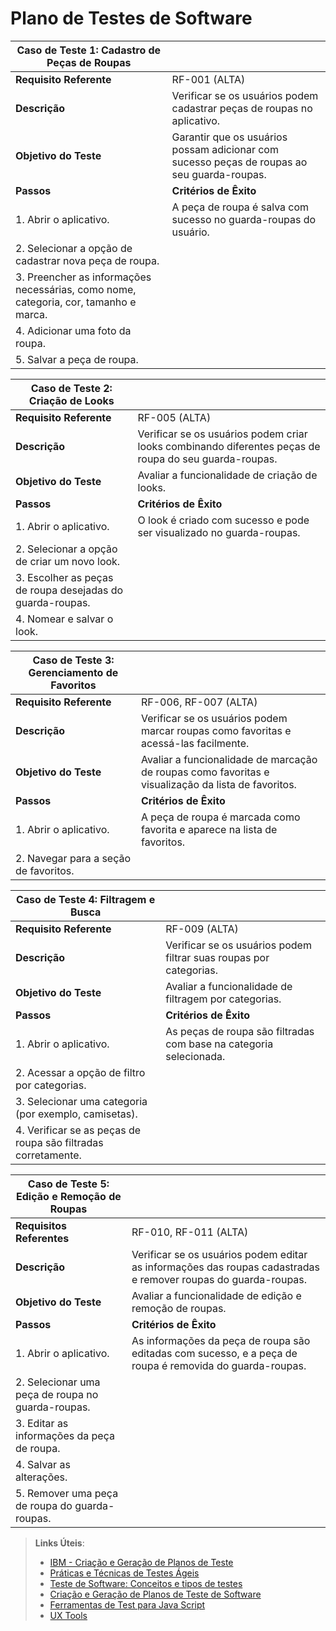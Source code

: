 # Plano de Testes de Software

| **Caso de Teste 1: Cadastro de Peças de Roupas** |                           |
| ----------------------------------------------- | ------------------------- |
| **Requisito Referente**                         | RF-001 (ALTA)             |
| **Descrição**                                   | Verificar se os usuários podem cadastrar peças de roupas no aplicativo. |
| **Objetivo do Teste**                           | Garantir que os usuários possam adicionar com sucesso peças de roupas ao seu guarda-roupas. |
| **Passos**                                      | **Critérios de Êxito**    |
| 1. Abrir o aplicativo.                         | A peça de roupa é salva com sucesso no guarda-roupas do usuário. |
| 2. Selecionar a opção de cadastrar nova peça de roupa. | |
| 3. Preencher as informações necessárias, como nome, categoria, cor, tamanho e marca. | |
| 4. Adicionar uma foto da roupa.               | |
| 5. Salvar a peça de roupa.                    | |

| **Caso de Teste 2: Criação de Looks**           |                           |
| ----------------------------------------------- | ------------------------- |
| **Requisito Referente**                         | RF-005 (ALTA)             |
| **Descrição**                                   | Verificar se os usuários podem criar looks combinando diferentes peças de roupa do seu guarda-roupas. |
| **Objetivo do Teste**                           | Avaliar a funcionalidade de criação de looks. |
| **Passos**                                      | **Critérios de Êxito**    |
| 1. Abrir o aplicativo.                         | O look é criado com sucesso e pode ser visualizado no guarda-roupas. |
| 2. Selecionar a opção de criar um novo look.   | |
| 3. Escolher as peças de roupa desejadas do guarda-roupas. | |
| 4. Nomear e salvar o look.                    | |

| **Caso de Teste 3: Gerenciamento de Favoritos**  |                           |
| ----------------------------------------------- | ------------------------- |
| **Requisito Referente**                         | RF-006, RF-007 (ALTA)     |
| **Descrição**                                   | Verificar se os usuários podem marcar roupas como favoritas e acessá-las facilmente. |
| **Objetivo do Teste**                           | Avaliar a funcionalidade de marcação de roupas como favoritas e visualização da lista de favoritos. |
| **Passos**                                      | **Critérios de Êxito**    |
| 1. Abrir o aplicativo.                         | A peça de roupa é marcada como favorita e aparece na lista de favoritos. |
| 2. Navegar para a seção de favoritos.          | |

| **Caso de Teste 4: Filtragem e Busca**          |                           |
| ----------------------------------------------- | ------------------------- |
| **Requisito Referente**                         | RF-009 (ALTA)             |
| **Descrição**                                   | Verificar se os usuários podem filtrar suas roupas por categorias. |
| **Objetivo do Teste**                           | Avaliar a funcionalidade de filtragem por categorias. |
| **Passos**                                      | **Critérios de Êxito**    |
| 1. Abrir o aplicativo.                         | As peças de roupa são filtradas com base na categoria selecionada. |
| 2. Acessar a opção de filtro por categorias.    | |
| 3. Selecionar uma categoria (por exemplo, camisetas). | |
| 4. Verificar se as peças de roupa são filtradas corretamente. | |

| **Caso de Teste 5: Edição e Remoção de Roupas** |                           |
| ----------------------------------------------- | ------------------------- |
| **Requisitos Referentes**                      | RF-010, RF-011 (ALTA)     |
| **Descrição**                                   | Verificar se os usuários podem editar as informações das roupas cadastradas e remover roupas do guarda-roupas. |
| **Objetivo do Teste**                           | Avaliar a funcionalidade de edição e remoção de roupas. |
| **Passos**                                      | **Critérios de Êxito**    |
| 1. Abrir o aplicativo.                         | As informações da peça de roupa são editadas com sucesso, e a peça de roupa é removida do guarda-roupas. |
| 2. Selecionar uma peça de roupa no guarda-roupas. | |
| 3. Editar as informações da peça de roupa.      | |
| 4. Salvar as alterações.                      | |
| 5. Remover uma peça de roupa do guarda-roupas. | |


> **Links Úteis**:
> - [IBM - Criação e Geração de Planos de Teste](https://www.ibm.com/developerworks/br/local/rational/criacao_geracao_planos_testes_software/index.html)
> - [Práticas e Técnicas de Testes Ágeis](http://assiste.serpro.gov.br/serproagil/Apresenta/slides.pdf)
> -  [Teste de Software: Conceitos e tipos de testes](https://blog.onedaytesting.com.br/teste-de-software/)
> - [Criação e Geração de Planos de Teste de Software](https://www.ibm.com/developerworks/br/local/rational/criacao_geracao_planos_testes_software/index.html)
> - [Ferramentas de Test para Java Script](https://geekflare.com/javascript-unit-testing/)
> - [UX Tools](https://uxdesign.cc/ux-user-research-and-user-testing-tools-2d339d379dc7)

